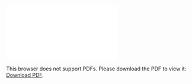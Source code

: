 <object data="christ-in-song/CIS1908pdfs/140.pdf" type="application/pdf" width="100%" height="1024px">
    <embed src="christ-in-song/CIS1908pdfs/140.pdf">
        <p>This browser does not support PDFs. Please download the PDF to view it: <a href="christ-in-song/CIS1908pdfs/140.pdf">Download PDF</a>.</p>
    </embed>
</object>
